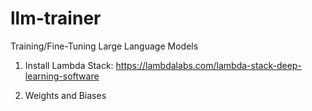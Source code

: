 # llm-trainer
Training/Fine-Tuning Large Language Models

1. Install Lambda Stack: https://lambdalabs.com/lambda-stack-deep-learning-software

2. Weights and Biases
